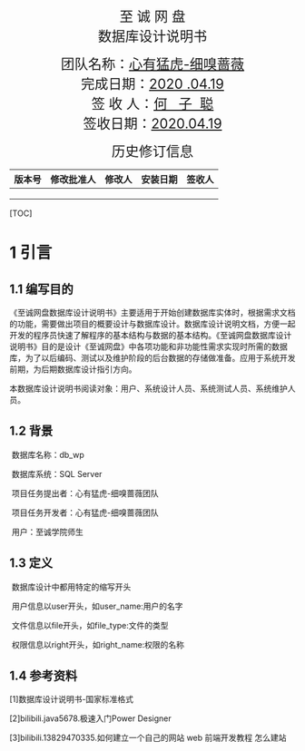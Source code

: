 











<font size=5><center>至 诚 网 盘</center></font>
<font size=5><center>数据库设计说明书</center></font>

<font size=5><center>团队名称：<u>心有猛虎-细嗅蔷薇</u></center></font>
<font size=5><center>完成日期：<u>2020 .04.19</u></center></font></font>
<font size=5><center>签 收 人：<u>何   子  聪</u></center></font>
<font size=5><center>签收日期：<u>2020.04.19</u></center></font>

<div style="page-break-after:always;"></div>

<font size=5><center>历史修订信息</center></font>

| 版本号 | 修改批准人 | 修改人 | 安装日期 | 签收人 |
| :----: | :--------: | :----: | :------: | :----: |
|        |            |        |          |        |
|        |            |        |          |        |
|        |            |        |          |        |

<div style="page-break-after:always;"></div>

[TOC]

<div style="page-break-after:always;"></div>

# 1 引言

## 1.1 编写目的
​	《至诚网盘数据库设计说明书》主要适用于开始创建数据库实体时，根据需求文档的功能，需要做出项目的概要设计与数据库设计。数据库设计说明文档，方便一起开发的程序员快速了解程序的基本结构与数据的基本结构。《至诚网盘数据库设计说明书》目的是设计《至诚网盘》中各项功能和非功能性需求实现时所需的数据库，为了以后编码、测试以及维护阶段的后台数据的存储做准备。应用于系统开发前期，为后期数据库设计指引方向。

​	本数据库设计说明书阅读对象：用户、系统设计人员、系统测试人员、系统维护人员。

## 1.2 背景

​		数据库名称：db_wp

​		数据库系统：SQL Server

​		项目任务提出者：心有猛虎-细嗅蔷薇团队

​		项目任务开发者：心有猛虎-细嗅蔷薇团队

​		用户：至诚学院师生

## 1.3 定义
​		数据库设计中都用特定的缩写开头 

​		用户信息以user开头，如user_name:用户的名字

​		文件信息以file开头，如file_type:文件的类型

​		权限信息以right开头，如right_name:权限的名称

## 1.4 参考资料

[1]数据库设计说明书-国家标准格式

[2]bilibili.java5678.极速入门Power Designer

[3]bilibili.13829470335.如何建立一个自己的网站 web 前端开发教程 怎么建站